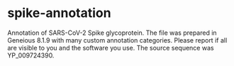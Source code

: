 # spike-annotation
Annotation of SARS-CoV-2 Spike glycoprotein. The file was prepared in Geneious 8.1.9 with many custom annotation categories. Please report if all are visible to you and the software you use. The source sequence was YP_009724390.
